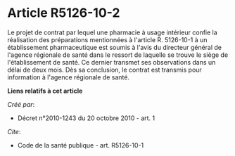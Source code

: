 # Article R5126-10-2

Le projet de contrat par lequel une pharmacie à usage intérieur confie la réalisation des préparations mentionnées à
l'article R. 5126-10-1 à un établissement pharmaceutique est soumis à l'avis du directeur général de l'agence régionale de
santé dans le ressort de laquelle se trouve le siège de l'établissement de santé. Ce dernier transmet ses observations dans
un délai de deux mois. Dès sa conclusion, le contrat est transmis pour information à l'agence régionale de santé.

**Liens relatifs à cet article**

_Créé par_:

  - Décret n°2010-1243 du 20 octobre 2010 - art. 1

_Cite_:

  - Code de la santé publique - art. R5126-10-1
